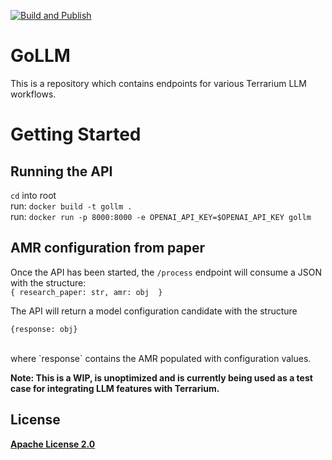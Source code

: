 [![Build and Publish](https://github.com/DARPA-ASKEM/service-template/actions/workflows/publish.yaml/badge.svg?event=push)](https://github.com/DARPA-ASKEM/service-template/actions/workflows/publish.yaml)

# GoLLM

This is a repository which contains endpoints for various Terrarium LLM workflows. 

# Getting Started

## Running the API

`cd` into root<br>
run: ```docker build -t gollm .```<br>
run: ```docker run -p 8000:8000 -e OPENAI_API_KEY=$OPENAI_API_KEY gollm```

## AMR configuration from paper 

Once the API has been started, the ```/process``` endpoint will consume a JSON with the structure:<br>
    ```
    {
    research_paper: str,
    amr: obj 
    }
    ```<br>

The API will return a model configuration candidate with the structure <br>
```
{response: obj}
```
<br>
where `response` contains the AMR populated with configuration values.<br>

<b>Note: This is a WIP, is unoptimized and is currently being used as a test case for integrating LLM features with Terrarium. 

## License

[Apache License 2.0](LICENSE)
